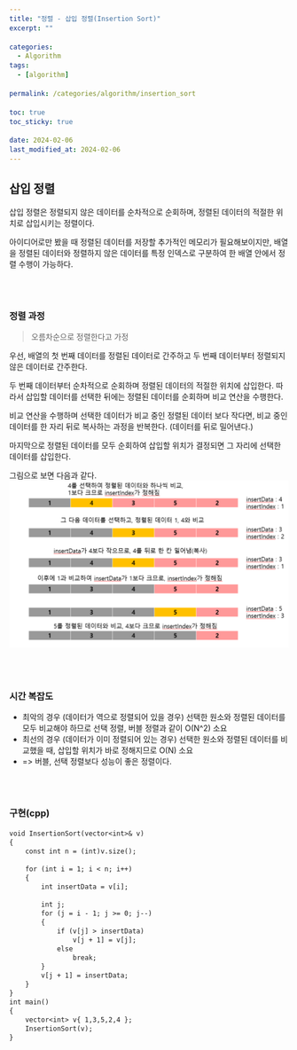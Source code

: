 ```yaml
---
title: "정렬 - 삽입 정렬(Insertion Sort)"
excerpt: ""

categories:
  - Algorithm
tags:
  - [algorithm]

permalink: /categories/algorithm/insertion_sort

toc: true
toc_sticky: true

date: 2024-02-06
last_modified_at: 2024-02-06
---
```

## 삽입 정렬
삽입 정렬은 정렬되지 않은 데이터를 순차적으로 순회하며, 정렬된 데이터의 적절한 위치로 삽입시키는 정렬이다. <br>

아이디어로만 봤을 때 정렬된 데이터를 저장할 추가적인 메모리가 필요해보이지만, 배열을 정렬된 데이터와 정렬하지 않은 데이터를 특정 인덱스로 구분하여 한 배열 안에서 정렬 수행이 가능하다. <br>

<br><br>

### 정렬 과정
> 오름차순으로 정렬한다고 가정

우선, 배열의 첫 번째 데이터를 정렬된 데이터로 간주하고 두 번째 데이터부터 정렬되지 않은 데이터로 간주한다.<br>

두 번째 데이터부터 순차적으로 순회하며 정렬된 데이터의 적절한 위치에 삽입한다. 따라서 삽입할 데이터를 선택한 뒤에는 정렬된 데이터를 순회하며 비교 연산을 수행한다. <br>

비교 연산을 수행하며 선택한 데이터가 비교 중인 정렬된 데이터 보다 작다면, 비교 중인 데이터를 한 자리 뒤로 복사하는 과정을 반복한다. (데이터를 뒤로 밀어낸다.) <br>

마지막으로 정렬된 데이터를 모두 순회하여 삽입할 위치가 결정되면 그 자리에 선택한 데이터를 삽입한다. <br>


그림으로 보면 다음과 같다.<br>
![삽입 정렬 과정](/assets\images\posts_img\algorithm\insert.png)


<br><br>

### 시간 복잡도
* 최악의 경우 (데이터가 역으로 정렬되어 있을 경우) 선택한 원소와 정렬된 데이터를 모두 비교해야 하므로 선택 정렬, 버블 정렬과 같이 O(N^2) 소요
* 최선의 경우 (데이터가 이미 정렬되어 있는 경우) 선택한 원소와 정렬된 데이터를 비교했을 때, 삽입할 위치가 바로 정해지므로 O(N) 소요
* => 버블, 선택 정렬보다 성능이 좋은 정렬이다.

<br><br>

### 구현(cpp)

```
void InsertionSort(vector<int>& v)
{
	const int n = (int)v.size();

	for (int i = 1; i < n; i++)
	{
		int insertData = v[i];
		
		int j;
		for (j = i - 1; j >= 0; j--)
		{
			if (v[j] > insertData)
				v[j + 1] = v[j];
			else
				break;
		}
		v[j + 1] = insertData;
	}
}
int main()
{
	vector<int> v{ 1,3,5,2,4 };
	InsertionSort(v);
}
```
